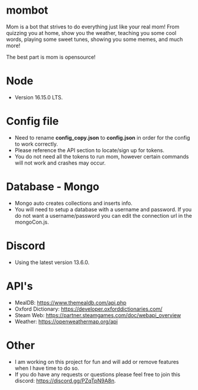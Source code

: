 # mombot

Mom is a bot that strives to do everything just like your real mom! From quizzing you at home, show you the weather, teaching you some cool words, playing some sweet tunes, showing you some memes, and much more!

The best part is mom is opensource!

# Node

- Version 16.15.0 LTS.

# Config file

- Need to rename **config_copy.json** to **config.json** in order for the config to work correctly.
- Please reference the API section to locate/sign up for tokens.
- You do not need all the tokens to run mom, however certain commands will not work and crashes may occur.

# Database - Mongo

- Mongo auto creates collections and inserts info.
- You will need to setup a database with a username and password. If you do not want a username/password you can edit the connection url in the mongoCon.js.

# Discord

- Using the latest version 13.6.0.

# API's

- MealDB: https://www.themealdb.com/api.php
- Oxford Dictionary: https://developer.oxforddictionaries.com/
- Steam Web: https://partner.steamgames.com/doc/webapi_overview
- Weather: https://openweathermap.org/api

# Other

- I am working on this project for fun and will add or remove features when I have time to do so.
- If you do have any requests or questions please feel free to join this discord: https://discord.gg/PZqTpN9A8n.

